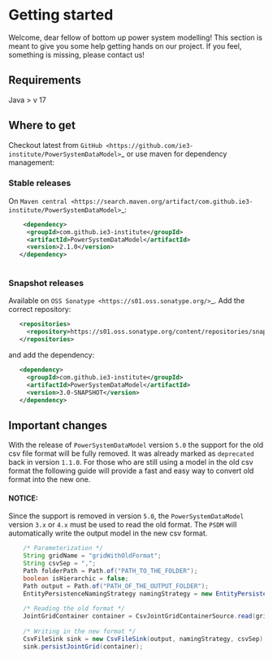 # Getting started
Welcome, dear fellow of bottom up power system modelling!
This section is meant to give you some help getting hands on our project.
If you feel, something is missing, please contact us!


## Requirements
Java > v 17

## Where to get

Checkout latest from `GitHub <https://github.com/ie3-institute/PowerSystemDataModel>`_ or use maven for dependency
management:

### Stable releases
On `Maven central <https://search.maven.org/artifact/com.github.ie3-institute/PowerSystemDataModel>`_:

``` xml
    <dependency>
     <groupId>com.github.ie3-institute</groupId>
     <artifactId>PowerSystemDataModel</artifactId>
     <version>2.1.0</version>
   </dependency>
 
 ```


### Snapshot releases
Available on `OSS Sonatype <https://s01.oss.sonatype.org/>`_.
Add the correct repository:

``` xml
   <repositories>
     <repository>https://s01.oss.sonatype.org/content/repositories/snapshots</repository>
   </repositories>
 ```

and add the dependency:

``` xml
   <dependency>
     <groupId>com.github.ie3-institute</groupId>
     <artifactId>PowerSystemDataModel</artifactId>
     <version>3.0-SNAPSHOT</version>
   </dependency>
 ```

## Important changes

With the release of `PowerSystemDataModel` version `5.0` the support for the old csv file format will be fully removed.
It was already marked as `deprecated` back in version `1.1.0`. For those who are still using a model in the old csv format
the following guide will provide a fast and easy way to convert old format into the new one.

#### NOTICE: 
Since the support is removed in version `5.0`, the `PowerSystemDataModel` version `3.x` or `4.x` must be used to read the old format.
The `PSDM` will automatically write the output model in the new csv format.

``` java
    /* Parameterization */
    String gridName = "gridWithOldFormat";
    String csvSep = ",";
    Path folderPath = Path.of("PATH_TO_THE_FOLDER");
    boolean isHierarchic = false;
    Path output = Path.of("PATH_OF_THE_OUTPUT_FOLDER");
    EntityPersistenceNamingStrategy namingStrategy = new EntityPersistenceNamingStrategy(); // Default naming strategy
    
    /* Reading the old format */
    JointGridContainer container = CsvJointGridContainerSource.read(gridName, csvSep, folderPath, isHierarchic);
    
    /* Writing in the new format */
    CsvFileSink sink = new CsvFileSink(output, namingStrategy, csvSep);
    sink.persistJointGrid(container);
```



